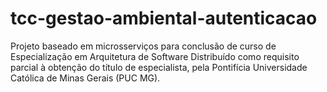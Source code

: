 # tcc-gestao-ambiental-autenticacao
Projeto baseado em microsserviços para conclusão de curso de Especialização em Arquitetura de Software Distribuído como requisito parcial à obtenção do título de especialista, pela Pontifícia Universidade Católica de Minas Gerais (PUC MG). 
